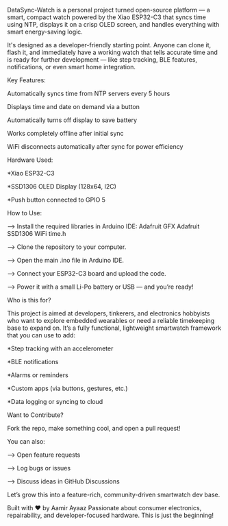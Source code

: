 DataSync-Watch is a personal project turned open-source platform — a smart, compact watch powered by the Xiao ESP32-C3 that syncs time using NTP, displays it on a crisp OLED screen, and handles everything with smart energy-saving logic.

It's designed as a developer-friendly starting point. Anyone can clone it, flash it, and immediately have a working watch that tells accurate time and is ready for further development — like step tracking, BLE features, notifications, or even smart home integration.

Key Features:

Automatically syncs time from NTP servers every 5 hours

Displays time and date on demand via a button

Automatically turns off display to save battery

Works completely offline after initial sync

WiFi disconnects automatically after sync for power efficiency

Hardware Used:

*Xiao ESP32-C3

*SSD1306 OLED Display (128x64, I2C)

*Push button connected to GPIO 5


How to Use:

--> Install the required libraries in Arduino IDE:
Adafruit GFX
Adafruit SSD1306
WiFi
time.h

--> Clone the repository to your computer.

--> Open the main .ino file in Arduino IDE.

--> Connect your ESP32-C3 board and upload the code.

--> Power it with a small Li-Po battery or USB — and you’re ready!

Who is this for?

This project is aimed at developers, tinkerers, and electronics hobbyists who want to explore embedded wearables or need a reliable timekeeping base to expand on.
It’s a fully functional, lightweight smartwatch framework that you can use to add:

*Step tracking with an accelerometer

*BLE notifications

*Alarms or reminders

*Custom apps (via buttons, gestures, etc.)

*Data logging or syncing to cloud

Want to Contribute?

Fork the repo, make something cool, and open a pull request!

You can also:

--> Open feature requests

--> Log bugs or issues

--> Discuss ideas in GitHub Discussions

Let’s grow this into a feature-rich, community-driven smartwatch dev base.

Built with ❤️ by Aamir Ayaaz
Passionate about consumer electronics, repairability, and developer-focused hardware. This is just the beginning!


